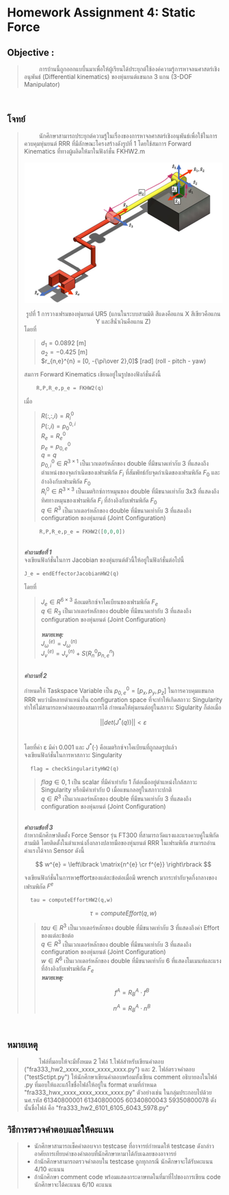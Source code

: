 # Homework Assignment 4: Static Force
## Objective : 
> &ensp;&ensp;&ensp;&ensp;&ensp;การบ้านนี้ถูกออกแบบึ้นมาเพื่อให้ผู้เรียนได้ประยุกต์ใช้องค์ความรู้การหาจลนศาสตร์เชิงอนุพันธ์ (Differential kinematics) ของหุ่นยนต์แขนกล 3 แกน (3-DOF Manipulator)

<br>

## โจทย์
> &ensp;&ensp;&ensp;&ensp;&ensp;นักศึกษาสามารถประยุกต์ความรู้ในเรื่องของการหาจลศาสตร์เชิงอนุพันธ์เพื่อใช้ในการควบคุมหุ่นยนต์ RRR ที่มีลักษณะโครงสร้างดังรูปที่ 1 โดยใช้สมการ Forward Kinematics ที่ทางผู้ผลิดให้มาในฟังก์ชั่น FKHW2.m<br><br>
![img](pic1.png)
> <center>รูปที่ 1 การวางเฟรมของหุ่นยนต์ UR5 (แกนในระบบสามมิติ สีแดงคือแกน X สีเขียวคือแกน Y และสีน้ำเงินคือแกน Z)</center>
> โดยที่ <br>
>
>>$d_{1} = 0.0892$ [m] <br>
> $a_{2} = -0.425$ [m] <br>
> $r_{n,e}^{n} = [0, -{\pi\over 2},0]$ [rad] (roll - pitch - yaw) <br>
>
> สมการ Forward Kinematics เขียนอยู่ในรูปของฟังก์ชั่นดังนี้
>
> ```python
>     R,P,R_e,p_e = FKHW2(q)
> ```
> เมื่อ <br>
>> $R(:,:,i) = R_{i}^{0}$ <br>
>> $P(:,i) = p_{0}^{0,i}$ <br>
>> $R_{e} = R_{e}^{0}$ <br>
>> $p_{e} = p_{0,e}^{0}$ <br>
>> $q = q$ <br>
>> $p_{0,i}^{0} \in R^{3 \times 1}$ เป็นเวกเตอร์หลักของ double ที่มีขนาดเท่ากับ 3 ที่แสดงถึงตำแหน่งของจุดกำเนิดของเฟรมพิกัด $F_{i}$ ที่สัมพัทธ์กับจุดกำเนิดของเฟรมพิกัด $F_{0}$ และอ้างอิงกับเฟรมพิกัด $F_{0}$ <br>
> $R_{i}^{0} \in R^{3 \times 3}$ เป็นเมตริกซ์การหมุนของ double ที่มีขนาดเท่ากับ 3x3 ที่แสดงถึงทิศทางหมุนของเฟรมพิกัด $F_{i}$ ที่อ้างอิงกับเฟรมพิกัด $F_{0}$ <br>
> $q \in R^{3}$ เป็นเวกเตอร์หลักของ double ที่มีขนาดเท่ากับ 3 ที่แสดงถึง configuration ของหุ่นยนต์ (Joint Configuration) <br>
> ```python
>      R,P,R_e,p_e = FKHW2([0,0,0])
>```
><br>
> <i><b>คำถามข้อที่ 1 </i></b><br>
> จงเขียนฟังก์ชั่นในการ Jacobian ของหุ่นยนต์ตัวนี้ให้อยู่ในฟังก์ชั่นต่อไปนี้ <br>
>
> ```python
> J_e = endEffectorJacobianHW2(q)
>```
> โดยที่ <br>
>>$J_{e} \in R^{6 \times 3}$ คือเมตริกซ์จาโคเบียนของเฟรมพิกัด $F_{e}$ <br>
>>$q \in R_{3}$ เป็นเวกเตอร์หลักของ double ที่มีขนาดเท่ากับ 3 ที่แสดงถึง configuration ของหุ่นยนต์ (Joint Configuration) <br><br>
>><i><b>หมายเหตุ: </b></i><br>
>> $J_{\omega}^{(e)} = J_{\omega}^{(n)}$ <br>
>> $J_{v}^{(e)} = J_{v}^{(n)} + S(R_{n}^{0}  p_{n,e}^{n})$<br>
>
> <br>
> <i><b>คำถามที่ 2</b></i>
>
> กำหนดให้ Taskspace Variable เป็น $p_{0,e}^{0} = [p_{x},p_{y},p_{z}]$ ในการควบคุมแขนกล RRR พบว่ามีหลายตำแหน่งใน configuration space ที่จะทำให้เกิดสถาวะ Singularity ทำให้ไม่สามารถหาคำตอบของสมการได้ กำหนดให้หุ่นยนต์อยู่ในสภาวะ Sigularity ก็ต่อเมื่อ<br>
>
> $$ ||det(J^{*}(q))|| < ε $$
> <br>
>
>โดยที่ค่า &epsilon; มีค่า 0.001 และ $J^{*}(\cdot)$ คือเมตริกซ์จาโคเบียนที่ถูกลดรูปแล้ว <br>
> จงเขียนฟังก์ชั่นในการหาสภาวะ Singularity
> ```python
>   flag = checkSingularityHW2(q)
> ```
>> $flag \in {0,1}$ เป็น scalar ที่มีค่าเท่ากับ 1 ก็ต่อเมื่ออยู่ตำแหน่งใกล้สภาวะ Singularity หรือมีค่าเท่ากับ 0 เมื่อแขนกลอยู่ในสภาวะปกติ <br>
>> $q \in R^{3}$ เป็นเวกเตอร์หลักของ double ที่มีขนาดเท่ากับ 3 ที่แสดงถึง configuration ของหุ่นยนต์ (Joint Configuration) <br>
>
> <br>
> <i><b> คำถามข้อที่ 3</b></i><br>
> ถ้าหากนักศึกษาติดตั้ง Force Sensor รุ่น FT300 ที่สามารถวัดแรงและแรงควบคู่ในพิกัดสามมิติ โดยติดตั้งในตำแหน่งกึ่งกลางปลายมือของหุ่นยนต์ RRR ในเฟรมพิกัด  สามารถอ่านค่าแรงได้จาก Sensor ดังนี้
>
> $$ w^{e} = \left\lbrack \matrix{n^{e} \cr f^{e}} \right\rbrack $$
>
> จงเขียนฟังก์ชั่นในการหาeffortของแต่ละข้อต่อเมื่อมี wrench มากระทำกับจุดกึ่งกลางของเฟรมพิกัด $F^{e}$
>```python
>   tau = computeEffortHW2(q,w)
>```
>$$\tau = computeEffort(q,w)$$
>> $tau \in R^{3}$ เป็นเวกเตอร์หลักของ double ที่มีขนาดเท่ากับ 3 ที่แสดงถึงค่า Effort ของแต่ละข้อต่อ <br>
> $q \in R^{3}$ เป็นเวกเตอร์หลักของ double ที่มีขนาดเท่ากับ 3 ที่แสดงถึง configuration ของหุ่นยนต์ (Joint Configuration)  <br>
> $w \in R^{6}$ เป็นเวกเตอร์หลักของ double ที่มีขนาดเท่ากับ 6 ที่แสดงโมเมนท์และแรงที่อ้างอิงกับเฟรมพิกัด $F_{e}$ <br>
>><i><b>หมายเหตุ: </b></i><br>
>>
>>$$ f^{A} = R_{B}^{A}\cdot f^{B} $$
>>
>>$$ n^{A} = R_{B}^{A}\cdot n^{B} $$
<br>

## หมายเหตุ
> &ensp;&ensp;&ensp;&ensp;&ensp;ไฟล์ที่มอบให้จะมีทั้งหมด 2 ไฟล์ 1.ไฟล์สำหรับเขียนคำตอบ ("fra333_hw2_xxxx_xxxx_xxxx_xxxx.py") และ 2. ไฟล์ตรวจคำตอบ ("testSctipt.py") ให้นักศึกษาเขียนคำตอบพร้อมทั้งเขียน comment อธิบายลงในไฟล์ .py ที่มอบให้และแก้ไขชื่อไฟล์ให้อยู่ใน format ตามที่กำหนด "fra333_hwx_xxxx_xxxx_xxxx_xxxx.py" ตัวอย่างเช่น ในกลุ่มประกอบไปด้วยนศ.รหัส 61340800001 61340800005 60340800043 59350800078 ดังนั้นชื่อไฟล์ คือ "fra333_hw2_6101_6105_6043_5978.py" 

## วิธีการตรวจคำตอบและให้คะแนน

> - นักศึกษาสามารถเช็คคำตอบจาก testcase ที่อาจารย์กำหนดให้
testcase ดังกล่าวอาศัยการเทียบค่าของคำตอบที่นักศึกษาหามาได้กับเฉลยของอาจารย์ <br>
> - ถ้านักศึกษาสามารถตรวจคำตอบใน testcase ถูกทุกกรณี นักศึกษาจะได้รับคะแนน 4/10 คะแนน <br>
> - ถ้านักศึกษา comment code พร้อมแสดงกระดาษทดในที่มาที่ไปของการเขียน code นักศึกษาจะได้คะแนน 6/10 คะแนน <br>
